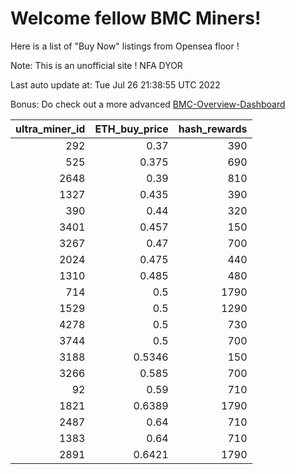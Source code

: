 # Welcome fellow BMC Miners!
Here is a list of "Buy Now" listings from Opensea floor !

Note: This is an unofficial site ! NFA DYOR

Last auto update at: Tue Jul 26 21:38:55 UTC 2022

Bonus: Do check out a more advanced [BMC-Overview-Dashboard](https://dune.com/defifunk/BMC-Overview-Dashboard)


|   ultra_miner_id |   ETH_buy_price |   hash_rewards |
|-----------------:|----------------:|---------------:|
|              292 |          0.37   |            390 |
|              525 |          0.375  |            690 |
|             2648 |          0.39   |            810 |
|             1327 |          0.435  |            390 |
|              390 |          0.44   |            320 |
|             3401 |          0.457  |            150 |
|             3267 |          0.47   |            700 |
|             2024 |          0.475  |            440 |
|             1310 |          0.485  |            480 |
|              714 |          0.5    |           1790 |
|             1529 |          0.5    |           1290 |
|             4278 |          0.5    |            730 |
|             3744 |          0.5    |            700 |
|             3188 |          0.5346 |            150 |
|             3266 |          0.585  |            700 |
|               92 |          0.59   |            710 |
|             1821 |          0.6389 |           1790 |
|             2487 |          0.64   |            710 |
|             1383 |          0.64   |            710 |
|             2891 |          0.6421 |           1790 |